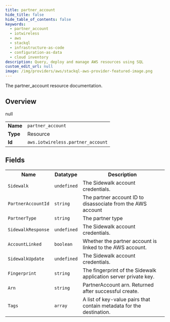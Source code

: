 ```yaml
---
title: partner_account
hide_title: false
hide_table_of_contents: false
keywords:
  - partner_account
  - iotwireless
  - aws
  - stackql
  - infrastructure-as-code
  - configuration-as-data
  - cloud inventory
description: Query, deploy and manage AWS resources using SQL
custom_edit_url: null
image: /img/providers/aws/stackql-aws-provider-featured-image.png
---
```

The partner_account resource documentation.

## Overview
<table><tbody>
<tr><td><b>Name</b></td><td><code>partner_account</code></td></tr>
<tr><td><b>Type</b></td><td>Resource</td></tr>
null
<tr><td><b>Id</b></td><td><code>aws.iotwireless.partner_account</code></td></tr>
</tbody></table>

## Fields
<table><tbody>
<tr><th>Name</th><th>Datatype</th><th>Description</th></tr>
<tr><td><code>Sidewalk</code></td><td><code>undefined</code></td><td>The Sidewalk account credentials.</td></tr><tr><td><code>PartnerAccountId</code></td><td><code>string</code></td><td>The partner account ID to disassociate from the AWS account</td></tr><tr><td><code>PartnerType</code></td><td><code>string</code></td><td>The partner type</td></tr><tr><td><code>SidewalkResponse</code></td><td><code>undefined</code></td><td>The Sidewalk account credentials.</td></tr><tr><td><code>AccountLinked</code></td><td><code>boolean</code></td><td>Whether the partner account is linked to the AWS account.</td></tr><tr><td><code>SidewalkUpdate</code></td><td><code>undefined</code></td><td>The Sidewalk account credentials.</td></tr><tr><td><code>Fingerprint</code></td><td><code>string</code></td><td>The fingerprint of the Sidewalk application server private key.</td></tr><tr><td><code>Arn</code></td><td><code>string</code></td><td>PartnerAccount arn. Returned after successful create.</td></tr><tr><td><code>Tags</code></td><td><code>array</code></td><td>A list of key-value pairs that contain metadata for the destination.</td></tr>
</tbody></table>